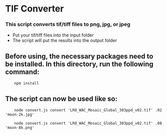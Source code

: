 # TIF Converter

### This script converts tif/tiff files to png, jpg, or jpeg
* Put your tif/tiff files into the input folder
* The script will put the results into the output folder

## Before using, the necessary packages need to be installed. In this directory, run the following command:
```
    npm install
```

## The script can now be used like so:
```
    node convert.js convert 'LRO_WAC_Mosaic_Global_303ppd_v02.tif' .02 'moon-2k.jpg'

    node convert.js convert 'LRO_WAC_Mosaic_Global_303ppd_v02.tif' .08 'moon-8k.png'
```